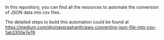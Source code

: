 In this repository, you can find all the resources to automate the conversion of JSON data into csv files.

The detailed steps to build this automation could be found at https://medium.com/@vinayprashanth/aws-converting-json-file-into-csv-1ab3300e7e76
